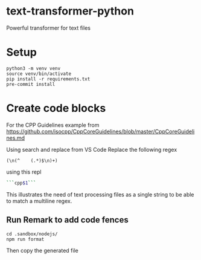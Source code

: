 # text-transformer-python
Powerful transformer for text files


# Setup
```
python3 -m venv venv
source venv/bin/activate
pip install -r requirements.txt
pre-commit install
```


# Create code blocks
For the CPP Guidelines example from https://github.com/isocpp/CppCoreGuidelines/blob/master/CppCoreGuidelines.md

Using search and replace from VS Code
Replace the following regex
```
(\n(^    (.*)$\n)+)
```
using this repl
```sh
```cpp$1```
```

This illustrates the need of text processing files as a single string to be able to match a multiline regex.


## Run Remark to add code fences
```
cd .sandbox/nodejs/
npm run format
```
Then copy the generated file
